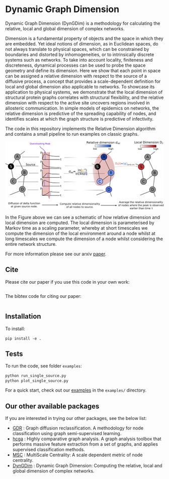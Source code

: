 Dynamic Graph Dimension
=====================

Dynamic Graph Dimension (DynGDim) is a methodology for calculating the relative, local and global dimension of complex networks.

Dimension is a fundamental property of objects and the space in which they are embedded. Yet ideal notions of dimension, as in Euclidean spaces, do not always translate to physical spaces, which can be constrained by boundaries and distorted by inhomogeneities, or to intrinsically discrete systems such as networks. To take into account locality, finiteness and discreteness, dynamical processes can be used to probe the space geometry and define its dimension. Here we show that each point in space can be assigned a relative dimension with respect to the source of a diffusive process, a concept that provides a scale-dependent definition for local and global dimension also applicable to networks. To showcase its application to physical systems, we demonstrate that the local dimension of structural protein graphs correlates with structural flexibility, and the relative dimension with respect to the active site uncovers regions involved in allosteric communication. In simple models of epidemics on networks, the relative dimension is predictive of the spreading capability of nodes, and identifies scales at which the graph structure is predictive of infectivity.


The code in this repository implements the Relative Dimension algorithm and contains a small pipeline to run examples on classic graphs. 

<p align="center">
  <img src="doc/figure_schematic.png" width="800" />
</p>



In the Figure above we can see a schematic of how relative dimension and local dimension are computed. The local dimension is parameterised by Markov time as a scaling parameter, whereby at short timescales we compute the dimension of the local environment around a node whilst at long timescales we compute the dimension of a node whilst considering the entire network structure.


For more information please see our arxiv [paper]().


## Cite

Please cite our paper if you use this code in your own work:

```

```

The bibtex code for citing our paper:

```

```

## Installation

To install:
```
pip install -e . 
```



## Tests

To run the code, see folder `examples`:
```
python run_single_source.py
python plot_single_source.py
```
For a quick start, check out our [examples](https://github.com/barahona-research-group/DynGDim/tree/master/examples) in the `examples/` directory.


## Our other available packages

If you are interested in trying our other packages, see the below list:
* [GDR](https://github.com/barahona-research-group/GDR) : Graph diffusion reclassification. A methodology for node classification using graph semi-supervised learning.
* [hcga](https://github.com/barahona-research-group/hcga) : Highly comparative graph analysis. A graph analysis toolbox that performs massive feature extraction from a set of graphs, and applies supervised classification methods.
* [MSC](https://github.com/barahona-research-group/MultiscaleCentrality) : MultiScale Centrality: A scale dependent metric of node centrality.
* [DynGDim](https://github.com/barahona-research-group/DynGDim) : Dynamic Graph Dimension: Computing the relative, local and global dimension of complex networks.



